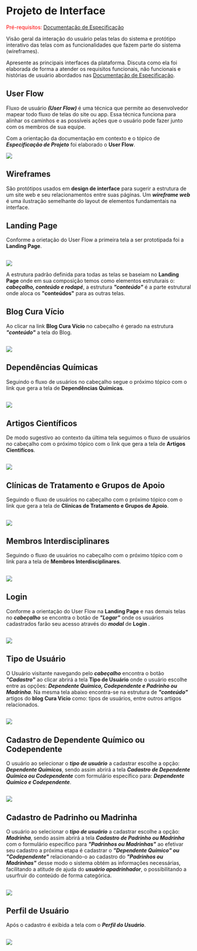 # Projeto de Interface

<span style="color:red">Pré-requisitos: <a href="2-Especificação do Projeto.md"> Documentação de Especificação</a></span>

Visão geral da interação do usuário pelas telas do sistema e protótipo interativo das telas com as funcionalidades que fazem parte do sistema (wireframes).

Apresente as principais interfaces da plataforma. Discuta como ela foi elaborada de forma a atender os requisitos funcionais, não funcionais e histórias de usuário abordados nas <a href="2-Especificação do Projeto.md"> Documentação de Especificação</a>.

## User Flow

Fluxo de usuário ***(User Flow)*** é uma técnica que permite ao desenvolvedor mapear todo fluxo de telas do site ou app. Essa técnica funciona para alinhar os caminhos e as possíveis ações que o usuário pode fazer junto com os membros de sua equipe.

Com a orientação da documentação em contexto e o tópico de ***Especificação de Projeto*** foi elaborado o **User Flow**. 

<img src="https://user-images.githubusercontent.com/86859418/164999032-df0b94fe-2bcc-41a2-8b4b-20f4655f5dbd.jpg">

## Wireframes

São protótipos usados em **design de interface** para sugerir a estrutura de um site web e seu relacionamentos entre suas páginas. Um ***wireframe web*** é uma ilustração semelhante do layout de elementos fundamentais na interface.

## Landing Page
Conforme a orietação do User Flow a primeira tela a ser prototipada foi a **Landing Page**.
##

##
<img src="https://user-images.githubusercontent.com/86859418/164994591-179bfca8-9dbe-431d-a101-3f50eb2b03d2.jpg">

A estrutura padrão definida para todas as telas se baseiam no **Landing Page** onde em sua composição temos como elementos estruturais o: ***cabeçalho, conteúdo e rodapé***, a estrutura ***"conteúdo"*** é a parte estrutural onde aloca os **"conteúdos"** para as outras telas.

## Blog Cura Vício
Ao clicar na link **Blog Cura Vício** no cabeçalho é gerado na estrutura ***"conteúdo"*** a tela do Blog. 
##

##
<img src="https://user-images.githubusercontent.com/86859418/164994954-aab84eb6-dc52-4d92-b04e-f720dd0754af.jpg">

## Dependências Químicas
Seguindo o fluxo de usuários no cabeçalho segue o próximo tópico com o link que gera a tela de **Dependências Químicas**.
##

##
<img src="https://user-images.githubusercontent.com/86859418/164995383-d6a1c37a-029a-4757-bed1-056a7968593e.jpg">

## Artigos Científicos
De modo sugestivo ao contexto da última tela seguimos o fluxo de usuários no cabeçalho com o próximo tópico com o link que gera a tela de **Artigos Cientifícos**.
##

##
<img src="https://user-images.githubusercontent.com/86859418/164995241-74c59c12-d63b-4d61-b221-eb6406225b19.jpg">

## Clínicas de Tratamento e Grupos de Apoio
Seguindo o fluxo de usuários no cabeçalho com o próximo tópico com o link que gera a tela de **Clínicas de Tratamento e Grupos de Apoio**.
##

##
<img src="https://user-images.githubusercontent.com/86859418/164996139-1e39c526-8033-4012-b40b-d1cbd1aaf9a6.jpg">

## Membros Interdisciplinares
Seguindo o fluxo de usuários no cabeçalho com o próximo tópico com o link para a tela de **Membros Interdisciplinares**.
##

##
<img src="https://user-images.githubusercontent.com/86859418/164996303-33e3429e-f3f8-4439-93c3-cb48b11a2cb4.jpg">

## Login
Conforme a orientação do User Flow na **Landing Page** e nas demais telas no ***cabeçalho*** se encontra o botão de ***"Logar"*** onde os usuários cadastrados farão seu acesso através do ***modal*** de **Login**  .
##

##
<img src="https://user-images.githubusercontent.com/86859418/164996468-678a67bd-dad6-4a09-a30e-78f075ad1345.jpg">

## Tipo de Usuário
O Usuário visitante navegando pelo ***cabeçalho*** encontra o botão ***"Cadastro"*** ao clicar abrirá a tela **Tipo de Usuário** onde o usuário escolhe entre as opções: ***Dependente Químico, Codependente e Padrinho ou Madrinha***.
Na mesma tela abaixo encontra-se na estrutura de ***"conteúdo"*** artigos do **blog Cura Vício** como: tipos de usuários, entre outros artigos relacionados.
##

##
<img src="https://user-images.githubusercontent.com/86859418/164997451-acf4ce55-c220-4ccd-b5c1-fa9c2c8e2810.jpg">

## Cadastro de Dependente Químico ou Codependente
O usuário ao selecionar o ***tipo de usuário*** a cadastrar escolhe a opção: ***Dependente Químicos***, sendo assim abrirá a tela ***Cadastro de Dependente Químico ou Codependente*** com formulário específico para: ***Dependente Químico e Codependente***.
##

##
<img src="https://user-images.githubusercontent.com/86859418/164997028-03d33a3c-711a-4f20-83a7-558bd22c0cf0.jpg">

## Cadastro de Padrinho ou Madrinha
O usuário ao selecionar o ***tipo de usuário*** a cadastrar escolhe a opção: ***Madrinha***, sendo assim abrirá a tela ***Cadastro de Padrinho ou Madrinha*** com o formulário especifico para ***"Padrinhos ou Madrinhas"*** ao efetivar seu cadastro a próxima etapa é cadastrar o ***"Dependente Químico" ou "Codependente"*** relacionando-o ao cadastro do ***"Padrinhos ou Madrinhas"*** desse modo o sistema obtém as informações necessárias, facilitando a atitude de ajuda do ***usuário apadrinhador***, o possibilitando a usurfruir do conteúdo de forma categórica.
##

##
<img src="https://user-images.githubusercontent.com/86859418/164997852-fca716ba-fde0-4e3d-828c-489c96d5a531.jpg">

## Perfil de Usuário
Após o cadastro é exibida a tela com o ***Perfil do Usuário***.
##

##
<img src="https://user-images.githubusercontent.com/86859418/164998020-10c423f7-868c-4d0b-bc08-b2e8639f84d9.jpg">



